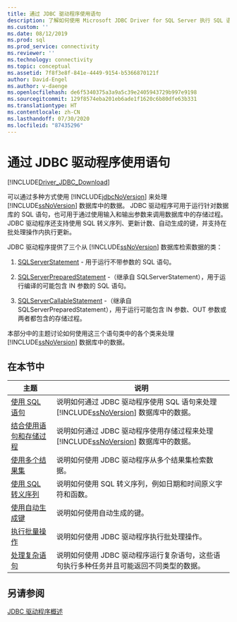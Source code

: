 ```yaml
---
title: 通过 JDBC 驱动程序使用语句
description: 了解如何使用 Microsoft JDBC Driver for SQL Server 执行 SQL 语句和存储过程来执行数据库操作。
ms.custom: ''
ms.date: 08/12/2019
ms.prod: sql
ms.prod_service: connectivity
ms.reviewer: ''
ms.technology: connectivity
ms.topic: conceptual
ms.assetid: 7f8f3e8f-841e-4449-9154-b5366870121f
author: David-Engel
ms.author: v-daenge
ms.openlocfilehash: de6f5340375a3a9a5c39e2405943729b997e9198
ms.sourcegitcommit: 129f8574eba201eb6ade1f1620c6b80dfe63b331
ms.translationtype: HT
ms.contentlocale: zh-CN
ms.lasthandoff: 07/30/2020
ms.locfileid: "87435296"
---
```

# <a name="using-statements-with-the-jdbc-driver"></a>通过 JDBC 驱动程序使用语句

[!INCLUDE[Driver_JDBC_Download](../../includes/driver_jdbc_download.md)]

可以通过多种方式使用 [!INCLUDE[jdbcNoVersion](../../includes/jdbcnoversion_md.md)] 来处理 [!INCLUDE[ssNoVersion](../../includes/ssnoversion-md.md)] 数据库中的数据。 JDBC 驱动程序可用于运行针对数据库的 SQL 语句，也可用于通过使用输入和输出参数来调用数据库中的存储过程。 JDBC 驱动程序还支持使用 SQL 转义序列、更新计数、自动生成的键，并支持在批处理操作内执行更新。  
  
JDBC 驱动程序提供了三个从 [!INCLUDE[ssNoVersion](../../includes/ssnoversion-md.md)] 数据库检索数据的类：  
  
1. [SQLServerStatement](../../connect/jdbc/reference/sqlserverstatement-class.md) - 用于运行不带参数的 SQL 语句。  
  
2. [SQLServerPreparedStatement](../../connect/jdbc/reference/sqlserverpreparedstatement-class.md) -（继承自 SQLServerStatement），用于运行编译的可能包含 IN 参数的 SQL 语句。  
  
3. [SQLServerCallableStatement](../../connect/jdbc/reference/sqlservercallablestatement-class.md) -（继承自 SQLServerPreparedStatement），用于运行可能包含 IN 参数、OUT 参数或两者都包含的存储过程。  
  
 本部分中的主题讨论如何使用这三个语句类中的各个类来处理 [!INCLUDE[ssNoVersion](../../includes/ssnoversion-md.md)] 数据库中的数据。  
  
## <a name="in-this-section"></a>在本节中  

| 主题                                                                                                    | 说明                                                                                                                                            |
| -------------------------------------------------------------------------------------------------------- | ------------------------------------------------------------------------------------------------------------------------------------------------------ |
| [使用 SQL 语句](../../connect/jdbc/using-statements-with-sql.md)                             | 说明如何通过 JDBC 驱动程序使用 SQL 语句来处理 [!INCLUDE[ssNoVersion](../../includes/ssnoversion-md.md)] 数据库中的数据。    |
| [结合使用语句和存储过程](../../connect/jdbc/using-statements-with-stored-procedures.md) | 说明如何通过 JDBC 驱动程序使用存储过程来处理 [!INCLUDE[ssNoVersion](../../includes/ssnoversion-md.md)] 数据库中的数据。 |
| [使用多个结果集](../../connect/jdbc/using-multiple-result-sets.md)                           | 说明如何使用 JDBC 驱动程序从多个结果集检索数据。                                                                       |
| [使用 SQL 转义序列](../../connect/jdbc/using-sql-escape-sequences.md)                           | 说明如何使用 SQL 转义序列，例如日期和时间原义字符和函数。                                                               |
| [使用自动生成键](../../connect/jdbc/using-auto-generated-keys.md)                             | 说明如何使用自动生成的键。                                                                                                     |
| [执行批量操作](../../connect/jdbc/performing-batch-operations.md)                         | 说明如何使用 JDBC 驱动程序执行批处理操作。                                                                                      |
| [处理复杂语句](../../connect/jdbc/handling-complex-statements.md)                         | 说明如何使用 JDBC 驱动程序运行复杂语句，这些语句执行多种任务并且可能返回不同类型的数据。               |
  
## <a name="see-also"></a>另请参阅

[JDBC 驱动程序概述](../../connect/jdbc/overview-of-the-jdbc-driver.md)  
